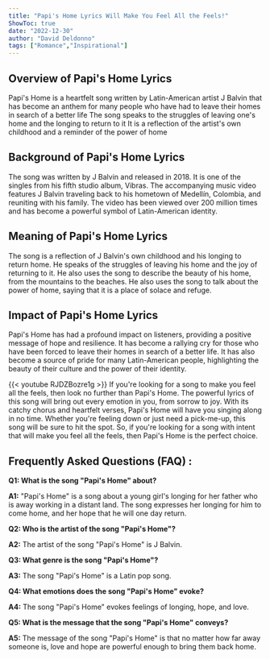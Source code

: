 ```yaml
---
title: "Papi's Home Lyrics Will Make You Feel All the Feels!"
ShowToc: true 
date: "2022-12-30"
author: "David Deldonno" 
tags: ["Romance","Inspirational"]
---
```

## Overview of Papi's Home Lyrics

Papi's Home is a heartfelt song written by Latin-American artist J Balvin that has become an anthem for many people who have had to leave their homes in search of a better life The song speaks to the struggles of leaving one's home and the longing to return to it It is a reflection of the artist's own childhood and a reminder of the power of home

## Background of Papi's Home Lyrics

The song was written by J Balvin and released in 2018. It is one of the singles from his fifth studio album, Vibras. The accompanying music video features J Balvin traveling back to his hometown of Medellín, Colombia, and reuniting with his family. The video has been viewed over 200 million times and has become a powerful symbol of Latin-American identity.

## Meaning of Papi's Home Lyrics

The song is a reflection of J Balvin's own childhood and his longing to return home. He speaks of the struggles of leaving his home and the joy of returning to it. He also uses the song to describe the beauty of his home, from the mountains to the beaches. He also uses the song to talk about the power of home, saying that it is a place of solace and refuge.

## Impact of Papi's Home Lyrics

Papi's Home has had a profound impact on listeners, providing a positive message of hope and resilience. It has become a rallying cry for those who have been forced to leave their homes in search of a better life. It has also become a source of pride for many Latin-American people, highlighting the beauty of their culture and the power of their identity.

{{< youtube RJDZBozre1g >}} 
If you're looking for a song to make you feel all the feels, then look no further than Papi's Home. The powerful lyrics of this song will bring out every emotion in you, from sorrow to joy. With its catchy chorus and heartfelt verses, Papi's Home will have you singing along in no time. Whether you're feeling down or just need a pick-me-up, this song will be sure to hit the spot. So, if you're looking for a song with intent that will make you feel all the feels, then Papi's Home is the perfect choice.

## Frequently Asked Questions (FAQ) :
**Q1: What is the song "Papi's Home" about?**

**A1:** "Papi's Home" is a song about a young girl's longing for her father who is away working in a distant land. The song expresses her longing for him to come home, and her hope that he will one day return. 

**Q2: Who is the artist of the song "Papi's Home"?**

**A2:** The artist of the song "Papi's Home" is J Balvin.

**Q3: What genre is the song "Papi's Home"?**

**A3:** The song "Papi's Home" is a Latin pop song. 

**Q4: What emotions does the song "Papi's Home" evoke?**

**A4:** The song "Papi's Home" evokes feelings of longing, hope, and love. 

**Q5: What is the message that the song "Papi's Home" conveys?**

**A5:** The message of the song "Papi's Home" is that no matter how far away someone is, love and hope are powerful enough to bring them back home.



